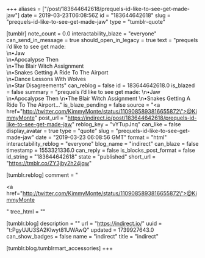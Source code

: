 +++
aliases = ["/post/183644642618/prequels-id-like-to-see-get-made-jaw"]
date = 2019-03-23T06:08:56Z
id = "183644642618"
slug = "prequels-id-like-to-see-get-made-jaw"
type = "tumblr-quote"

[tumblr]
note_count = 0.0
interactability_blaze = "everyone"
can_send_in_message = true
should_open_in_legacy = true
text = "prequels i’d like to see get made:<br/>\n•Jaw<br/>\n•Apocalypse Then<br/>\n•The Blair Witch Assignment<br/>\n•Snakes Getting A Ride To The Airport<br/>\n•Dance Lessons With Wolves<br/>\n•Star Disagreements"
can_reblog = false
id = 183644642618.0
is_blazed = false
summary = "prequels i’d like to see get made: \n•Jaw \n•Apocalypse Then \n•The Blair Witch Assignment \n•Snakes Getting A Ride To The Airport..."
is_blaze_pending = false
source = "<a href=\"http://twitter.com/KimmyMonte/status/1109085893816655872\">@KimmyMonte</a>"
post_url = "https://indirect.io/post/183644642618/prequels-id-like-to-see-get-made-jaw"
reblog_key = "vYTupJnq"
can_like = false
display_avatar = true
type = "quote"
slug = "prequels-id-like-to-see-get-made-jaw"
date = "2019-03-23 06:08:56 GMT"
format = "html"
interactability_reblog = "everyone"
blog_name = "indirect"
can_blaze = false
timestamp = 1553321336.0
can_reply = false
is_blocks_post_format = false
id_string = "183644642618"
state = "published"
short_url = "https://tmblr.co/ZY3jby2h24jqw"

[tumblr.reblog]
comment = "<p><a href=\"http://twitter.com/KimmyMonte/status/1109085893816655872\">@KimmyMonte</a></p>"
tree_html = ""

[tumblr.blog]
description = ""
url = "https://indirect.io/"
uuid = "t:PgyUJU3SA2Klwyt81UWAwQ"
updated = 1739927643.0
can_show_badges = false
name = "indirect"
title = "indirect"

[tumblr.blog.tumblrmart_accessories]
+++
